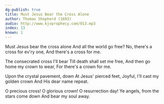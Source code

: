```yaml
---
dg-publish: true
title: Must Jesus Bear the Cross Alone
author: Thomas Shepherd (1693)
audio: http://www.kjvprophecy.com/013.mp3
index: 13
known: 1
---
```


Must Jesus bear the cross alone
And all the world go free?
No, there's a cross for ev'ry one,
And there's a cross for me.

The consecrated cross I'll bear
Till death shall set me free,
And then go home my crown to wear,
For there's a crown for me.

Upon the crystal pavement, down
At Jesus' pierced feet,
Joyful, I'll cast my golden crown
And His dear name repeat.

O precious cross! O glorious crown!
O resurrection day!
Ye angels, from the stars come down
And bear my soul away.